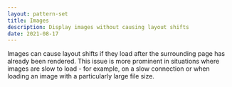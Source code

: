 ```yaml
---
layout: pattern-set
title: Images
description: Display images without causing layout shifts
date: 2021-08-17
---
```


Images can cause layout shifts if they load after the surrounding page has
already been rendered. This issue is more prominent in situations where images
are slow to load - for example, on a slow connection or when loading an image
with a particularly large file size.

